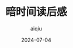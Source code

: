 ---
layout:   page
title:       "暗时间读后感"
subtitle:    ""
description: ""
date:        2024-07-04
author:   "aiqiu"
categories:  ["books"]
published: true
---